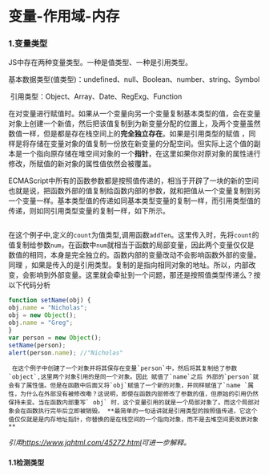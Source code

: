 # 变量-作用域-内存

### 1.变量类型

  JS中存在两种变量类型。一种是值类型、一种是引用类型。

​        基本数据类型(值类型)：undefined、null、Boolean、number、string、Symbol

​	引用类型：Object、Array、Date、RegExg、Function

  在对变量进行赋值时。如果从一个变量向另一个变量复制基本类型的值，会在变量对象上创建一个新值，然后把该值复制到为新变量分配的位置上，及两个变量虽然数值一样，但是都是存在栈空间上的**完全独立存在**。如果是引用类型的赋值  ，同样是将存储在变量对象的值复制一份放在新变量的分配空间。但实际上这个值的副本是一个指向原存储在堆空间对象的一个**指针**，在这里如果你对原对象的属性进行修改，所赋值的新对象的属性值依然会被覆盖。

  ECMAScript中所有的函数参数都是按照值传递的，相当于开辟了一块的新的空间也就是说，把函数外部的值复制给函数内部的参数，就和把值从一个变量复制到另一个变量一样。基本类型值的传递如同基本类型变量的复制一样，而引用类型值的传递，则如同引用类型变量的复制一样，如下所示。

```javascript

```

​	在这个例子中,定义的`count`为值类型,调用函数`addTen`。这里传入时，先将`count`的值复制给参数`num`，在函数中`num`就相当于函数的局部变量，因此两个变量仅仅是数值的相同，本身是完全独立的。函数内部的变量改动不会影响函数外部的变量。同理 ，如果是传入的是引用类型。复制的是指向相同对象的地址。所以，内部改变，会影响到外部变量。这里就会牵扯到一个问题，那还是按照值类型传递么？按以下代码分析

```javascript
function setName(obj) {
obj.name = "Nicholas";
obj = new Object();
obj.name = "Greg";
}
var person = new Object();
setName(person);
alert(person.name); //"Nicholas"
```

 	 在这个例子中创建了一个对象并将其保存在变量`person`中，然后将其复制给了参数`object`,这里两个对象引用的是同一个对象。因此 赋值了`name`之后 外部的`person`就会有了属性值。但是在函数中后面又将`obj`赋值了一个新的对象，并同样赋值了`name `属性，为什么在外部没有被修改嘞？这说明，即使在函数内部修改了参数的值，但原始的引用仍然保持未变。当在函数内部重写` obj` 时，这个变量引用的就是一个局部对象了。而这个局部对象会在函数执行完毕后立即被销毁。 **最简单的一句话讲就是引用类型的按照值传递，它这个值仅仅就是是内存地址指针，你替换的是在栈空间的一个指向对象，而不是去堆空间更改原对象**

*引用<https://www.jqhtml.com/45272.html>可进一步解释。*

#### 1.1检测类型

​	
